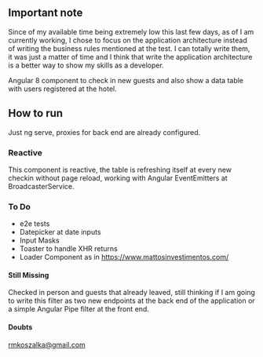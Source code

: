 ## Important note
Since of my available time being extremely low this last few days, as of I am currently working, 
I chose to focus on the application architecture instead of writing the business rules mentioned
at the test. I can totally write them, it was just a matter of time and I think that write the application
architecture is a better way to show my skills as a developer.

Angular 8 component to check in new guests and also show a data table with users registered 
at the hotel.

## How to run
Just ng serve, proxies for back end are already configured.

### Reactive
This component is reactive, the table is refreshing itself at every new checkin without
page reload, working with Angular EventEmitters at BroadcasterService.

### To Do

- e2e tests
- Datepicker at date inputs
- Input Masks
- Toaster to handle XHR returns
- Loader Component as in https://www.mattosinvestimentos.com/

#### Still Missing
Checked in person and guests that already leaved, still thinking if I am going to write
this filter as two new endpoints at the back end of the application or a simple Angular Pipe filter
at the front end.

#### Doubts
rmkoszalka@gmail.com
